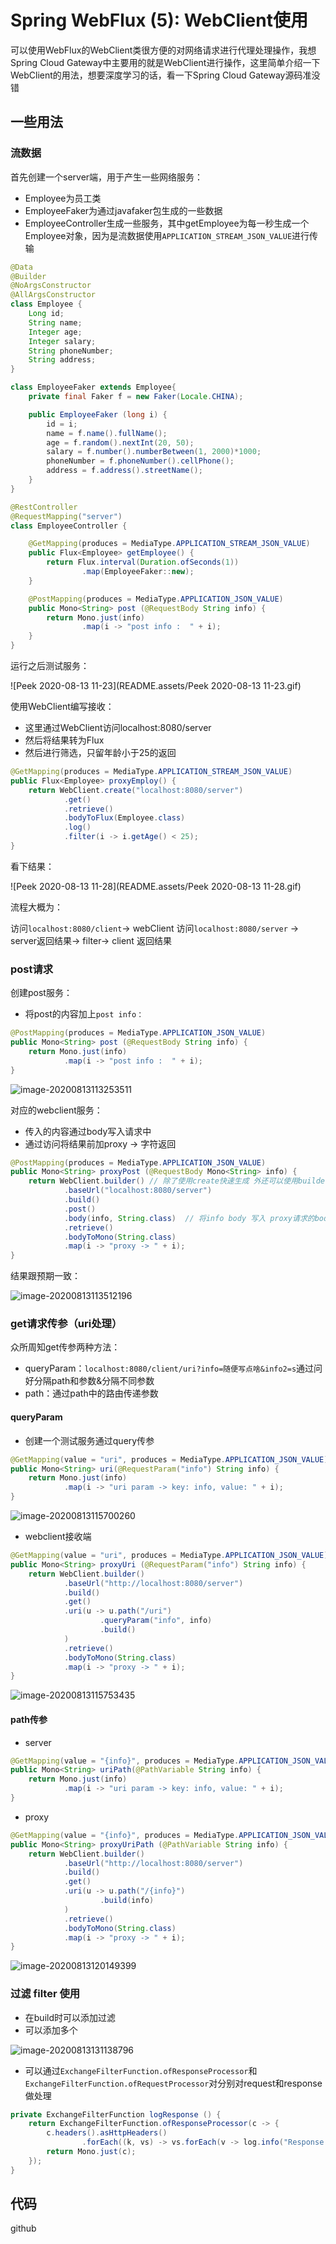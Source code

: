 # Spring WebFlux (5):  WebClient使用

可以使用WebFlux的WebClient类很方便的对网络请求进行代理处理操作，我想Spring Cloud Gateway中主要用的就是WebClient进行操作，这里简单介绍一下WebClient的用法，想要深度学习的话，看一下Spring Cloud Gateway源码准没错



## 一些用法

### 流数据

首先创建一个server端，用于产生一些网络服务：

+ Employee为员工类
+ EmployeeFaker为通过javafaker包生成的一些数据
+ EmployeeController生成一些服务，其中getEmployee为每一秒生成一个Employee对象，因为是流数据使用`APPLICATION_STREAM_JSON_VALUE`进行传输

```java
@Data
@Builder
@NoArgsConstructor
@AllArgsConstructor
class Employee {
    Long id;
    String name;
    Integer age;
    Integer salary;
    String phoneNumber;
    String address;
}

class EmployeeFaker extends Employee{
    private final Faker f = new Faker(Locale.CHINA);

    public EmployeeFaker (long i) {
        id = i;
        name = f.name().fullName();
        age = f.random().nextInt(20, 50);
        salary = f.number().numberBetween(1, 2000)*1000;
        phoneNumber = f.phoneNumber().cellPhone();
        address = f.address().streetName();
    }
}

@RestController
@RequestMapping("server")
class EmployeeController {

    @GetMapping(produces = MediaType.APPLICATION_STREAM_JSON_VALUE)
    public Flux<Employee> getEmployee() {
        return Flux.interval(Duration.ofSeconds(1))
                .map(EmployeeFaker::new);
    }

    @PostMapping(produces = MediaType.APPLICATION_JSON_VALUE)
    public Mono<String> post (@RequestBody String info) {
        return Mono.just(info)
                .map(i -> "post info :  " + i);
    }
}
```

运行之后测试服务：

![Peek 2020-08-13 11-23](README.assets/Peek 2020-08-13 11-23.gif)

使用WebClient编写接收：

+ 这里通过WebClient访问localhost:8080/server
+ 然后将结果转为Flux
+ 然后进行筛选，只留年龄小于25的返回

```java
@GetMapping(produces = MediaType.APPLICATION_STREAM_JSON_VALUE)
public Flux<Employee> proxyEmploy() {
    return WebClient.create("localhost:8080/server")
            .get()
            .retrieve()
            .bodyToFlux(Employee.class)
            .log()
            .filter(i -> i.getAge() < 25);
}
```

看下结果：

![Peek 2020-08-13 11-28](README.assets/Peek 2020-08-13 11-28.gif)

流程大概为：

访问`localhost:8080/client`-> webClient 访问`localhost:8080/server` -> server返回结果-> filter-> client 返回结果

### post请求

创建post服务：

+ 将post的内容加上`post info：`

```java
@PostMapping(produces = MediaType.APPLICATION_JSON_VALUE)
public Mono<String> post (@RequestBody String info) {
    return Mono.just(info)
            .map(i -> "post info :  " + i);
}
```

![image-20200813113253511](README.assets/image-20200813113253511.png)

对应的webclient服务：

+ 传入的内容通过body写入请求中
+ 通过访问将结果前加proxy -> 字符返回

```java
@PostMapping(produces = MediaType.APPLICATION_JSON_VALUE)
public Mono<String> proxyPost (@RequestBody Mono<String> info) {
    return WebClient.builder() // 除了使用create快速生成 外还可以使用builder创建
            .baseUrl("localhost:8080/server")
            .build()
            .post()
            .body(info, String.class)  // 将info body 写入 proxy请求的body中
            .retrieve()
            .bodyToMono(String.class)
            .map(i -> "proxy -> " + i);
}
```

结果跟预期一致：

![image-20200813113512196](README.assets/image-20200813113512196.png)

### get请求传参（uri处理）

众所周知get传参两种方法：

+ queryParam：`localhost:8080/client/uri?info=随便写点啥&info2=s`通过问好分隔path和参数&分隔不同参数
+ path：通过path中的路由传递参数

#### queryParam

+ 创建一个测试服务通过query传参

```java
@GetMapping(value = "uri", produces = MediaType.APPLICATION_JSON_VALUE)
public Mono<String> uri(@RequestParam("info") String info) {
    return Mono.just(info)
            .map(i -> "uri param -> key: info, value: " + i);
}
```

![image-20200813115700260](README.assets/image-20200813115700260.png)

+ webclient接收端

```java
@GetMapping(value = "uri", produces = MediaType.APPLICATION_JSON_VALUE)
public Mono<String> proxyUri (@RequestParam("info") String info) {
    return WebClient.builder()
            .baseUrl("http://localhost:8080/server")
            .build()
            .get()
            .uri(u -> u.path("/uri")
                    .queryParam("info", info)
                    .build()
            )
            .retrieve()
            .bodyToMono(String.class)
            .map(i -> "proxy -> " + i);
}
```

![image-20200813115753435](README.assets/image-20200813115753435.png)

#### path传参

+ server

```java
@GetMapping(value = "{info}", produces = MediaType.APPLICATION_JSON_VALUE)
public Mono<String> uriPath(@PathVariable String info) {
    return Mono.just(info)
            .map(i -> "uri param -> key: info, value: " + i);
}
```

+ proxy

```java
@GetMapping(value = "{info}", produces = MediaType.APPLICATION_JSON_VALUE)
public Mono<String> proxyUriPath (@PathVariable String info) {
    return WebClient.builder()
            .baseUrl("http://localhost:8080/server")
            .build()
            .get()
            .uri(u -> u.path("/{info}")
                    .build(info)
            )
            .retrieve()
            .bodyToMono(String.class)
            .map(i -> "proxy -> " + i);
}
```

![image-20200813120149399](README.assets/image-20200813120149399.png)

### 过滤 filter 使用

+ 在build时可以添加过滤
+ 可以添加多个

![image-20200813131138796](README.assets/image-20200813131138796.png)

+ 可以通过`ExchangeFilterFunction.ofResponseProcessor`和`ExchangeFilterFunction.ofRequestProcessor`对分别对request和response做处理

```java
private ExchangeFilterFunction logResponse () {
    return ExchangeFilterFunction.ofResponseProcessor(c -> {
        c.headers().asHttpHeaders()
                .forEach((k, vs) -> vs.forEach(v -> log.info("Response header: {} {}", k, v)));
        return Mono.just(c);
    });
}
```



## 代码

github